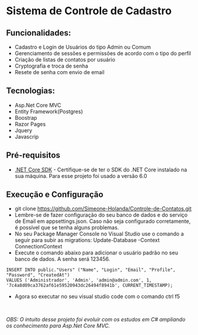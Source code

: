 # Sistema de Controle de Cadastro

## Funcionalidades: <br>

* Cadastro e Login de Usuários do tipo Admin ou Comum
* Gerenciamento de sessões e permissões de acordo com o tipo do perfil
* Criação de listas de contatos por usuário
* Cryptografia e troca de senha
* Resete de senha com envio de email

## Tecnologias: <br>

* Asp.Net Core MVC
* Entity Framework(Postgres)
* Boostrap 
* Razor Pages
* Jquery
* Javascrip

## Pré-requisitos
- [.NET Core SDK](https://dotnet.microsoft.com/pt-br/download/dotnet/6.0) - Certifique-se de ter o SDK do .NET Core instalado na sua máquina. Para esse projeto foi usado a versão 6.0

## Execução e Configuração
* git clone https://github.com/Simeone-Holanda/Controle-de-Contatos.git
* Lembre-se de fazer configuração do seu banco de dados e do serviço de Email em appsettings.json. Caso não seja configurado corretamente, é possível que se tenha alguns problemas.
* No seu Package Manager Console no Visual Studio use o comando a seguir para subir as migrations: Update-Database -Context ConnectionContext
* Execute o comando abaixo para adicionar o usuário padrão no seu banco de dados. A senha será 123456.<br>
```
INSERT INTO public."Users" ("Name", "Login", "Email", "Profile", "Password", "CreatedAt")
VALUES ('Administrador', 'Admin', 'admin@admin.com', 1, '7c4a8d09ca3762af61e59520943dc26494f8941b', CURRENT_TIMESTAMP);
```
* Agora so executar no seu visual studio code com o comando ctrl f5

<br>

*OBS: O intuito desse projeto foi evoluir com os estudos em C# ampliando os conhecimento para Asp.Net Core MVC.*